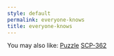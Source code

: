 ```yaml
---
style: default
permalink: everyone-knows
title: everyone-knows
---
```

You may also like:
[Puzzle](http://scp-wiki.net/puzzle)
[SCP-362](http://scp-wiki.net/scp-362)